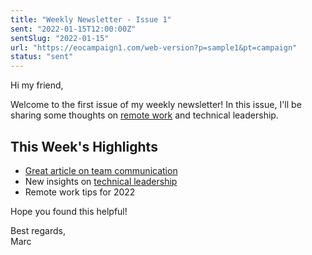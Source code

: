 ```yaml
---
title: "Weekly Newsletter - Issue 1"
sent: "2022-01-15T12:00:00Z"
sentSlug: "2022-01-15"
url: "https://eocampaign1.com/web-version?p=sample1&pt=campaign"
status: "sent"
---
```


<p>Hi my friend,</p>

<p>Welcome to the first issue of my weekly newsletter! In this issue, I'll be sharing some thoughts on <a href="https://example.com/remote-work">remote work</a> and technical leadership.</p>

<h2>This Week's Highlights</h2>

<ul>
<li><a href="https://twitter.com/example">Great article on team communication</a></li>
<li>New insights on <a href="https://example.com/leadership">technical leadership</a></li>
<li>Remote work tips for 2022</li>
</ul>

<p>Hope you found this helpful!</p>

<p>Best regards,<br>Marc</p>